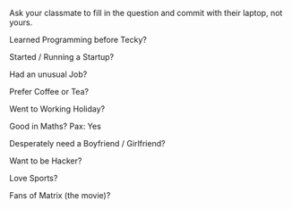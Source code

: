 Ask your classmate to fill in the question and commit with their laptop, not yours.

Learned Programming before Tecky?

Started / Running a Startup?

Had an unusual Job?

Prefer Coffee or Tea?

Went to Working Holiday?

Good in Maths?
Pax: Yes

Desperately need a Boyfriend / Girlfriend?

Want to be Hacker?

Love Sports?

Fans of Matrix (the movie)?